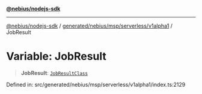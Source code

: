 [**@nebius/nodejs-sdk**](../../../../../../README.md)

---

[@nebius/nodejs-sdk](../../../../../../README.md) / [generated/nebius/msp/serverless/v1alpha1](../README.md) / JobResult

# Variable: JobResult

> **JobResult**: [`JobResultClass`](../type-aliases/JobResultClass.md)

Defined in: src/generated/nebius/msp/serverless/v1alpha1/index.ts:2129
